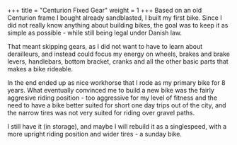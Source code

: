 +++
title = "Centurion Fixed Gear"
weight = 1
+++
Based on an old Centurion frame I bought already sandblasted, I built my first bike.
Since I did not really know anything about building bikes, the goal was to keep it as simple as possible - while still being legal under Danish law.

That meant skipping gears, as I did not want to have to learn about derailleurs, and instead could focus my energy on wheels, brakes and brake levers, handlebars, bottom bracket, cranks and all the other basic parts that makes a bike rideable.

In the end ended up as nice workhorse that I rode as my primary bike for 8 years.
What eventually convinced me to build a new bike was the fairly aggresive riding position - too aggressive for my level of fitness and the need to have a bike better suited for short one day trips out of the city, and the narrow tires was not very suited for riding over gravel paths.

I still have it (in storage), and maybe I will rebuild it as a singlespeed, with a more upright riding position and wider tires - a sunday bike.
